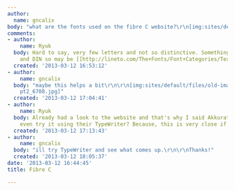 ```yaml
---
author:
  name: gncalix
body: "what are the fonts used on the fibre C website?\r\n[img:sites/default/files/old-images/fibrec_5588.jpg]"
comments:
- author:
    name: Ryuk
  body: Hard to say, very few letters and not so distinctive. Something between Helvetica
    and DIN so may be [[http://lineto.com/The+Fonts/Font+Categories/Text+Fonts/Akkurat|Akkurat]].
  created: '2013-03-12 16:53:12'
- author:
    name: gncalix
  body: "maybe this helps a bit\r\n\r\n[img:sites/default/files/old-images/fibrec
    pt2_6708.jpg]"
  created: '2013-03-12 17:04:41'
- author:
    name: Ryuk
  body: Already had a look to the website and that's why I said Akkurat. Have you
    even try it using their TypeWriter? Because, this is very close if not matching.
  created: '2013-03-12 17:13:43'
- author:
    name: gncalix
  body: "ill try TypeWriter and see what comes up.\r\n\r\nThanks!"
  created: '2013-03-12 18:05:37'
date: '2013-03-12 16:44:45'
title: Fibre C

---
```


